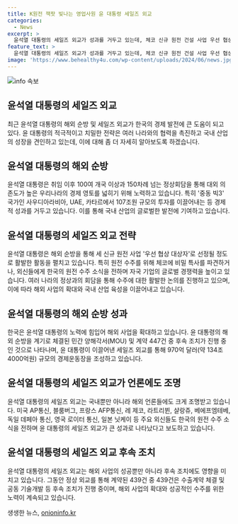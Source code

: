 ```yaml
---
title: K원전 잭팟 빛나는 영업사원 윤 대통령 세일즈 외교
categories:
  - News
excerpt: >
  윤석열 대통령의 세일즈 외교가 성과를 거두고 있는데, 체코 신규 원전 건설 사업 우선 협상 대상자로 선정된 배경은 윤 대통령의 외교 노력이 빛을 발하고 있다. 윤 대통령은 대외 의존도가 높은 우리나라의 경제 영토를 넓히기 위해 100여 개국 이상과 150차례 넘는 정상회담을 갖으며 총력을 기울이고 있다. 미국 AP통신·블룸버그, 프랑스 AFP통신·레 제코(Les Echos)·라트리뷘(La Tribune)·샬랑쥬(Challenges)·베에프엠테베(BFMTV), 독일 데페아(DPA) 통신, 영국 로이터 통신, 일본 닛케이 등 주요 외신들도 윤 대통령의 세일즈 외교를 크게 조명하며 한국의 원전 수주 소식을 전하고 있다.
feature_text: >
  윤석열 대통령의 세일즈 외교가 성과를 거두고 있는데, 체코 신규 원전 건설 사업 우선 협상 대상자로 선정된 배경은 윤 대통령의 외교 노력이 빛을 발하고 있다. 윤 대통령은 대외 의존도가 높은 우리나라의 경제 영토를 넓히기 위해 100여 개국 이상과 150차례 넘는 정상회담을 갖으며 총력을 기울이고 있다. 미국 AP통신·블룸버그, 프랑스 AFP통신·레 제코(Les Echos)·라트리뷘(La Tribune)·샬랑쥬(Challenges)·베에프엠테베(BFMTV), 독일 데페아(DPA) 통신, 영국 로이터 통신, 일본 닛케이 등 주요 외신들도 윤 대통령의 세일즈 외교를 크게 조명하며 한국의 원전 수주 소식을 전하고 있다.
image: 'https://www.behealthy4u.com/wp-content/uploads/2024/06/news.jpg'
---
```


<p><img src="https://www.behealthy4u.com/wp-content/uploads/2024/06/news.jpg" alt="info 속보" /></p>

<h2>윤석열 대통령의 세일즈 외교</h2>

<p data-ke-size="size16">최근 윤석열 대통령의 해외 순방 및 세일즈 외교가 한국의 경제 발전에 큰 도움이 되고 있다. 윤 대통령의 적극적이고 치밀한 전략은 여러 나라와의 협력을 촉진하고 국내 산업의 성장을 견인하고 있는데, 이에 대해 좀 더 자세히 알아보도록 하겠습니다.</p>

<h2 data-ke-size="size26">윤석열 대통령의 해외 순방</h2>

<p data-ke-size="size16">윤석열 대통령은 취임 이후 100여 개국 이상과 150차례 넘는 정상회담을 통해 대외 의존도가 높은 우리나라의 경제 영토를 넓히기 위해 노력하고 있습니다. 특히 '중동 빅3' 국가인 사우디아라비아, UAE, 카타르에서 107조원 규모의 투자를 이끌어내는 등 경제적 성과를 거두고 있습니다. 이를 통해 국내 산업의 글로벌한 발전에 기여하고 있습니다.</p>

<h2 data-ke-size="size26">윤석열 대통령의 세일즈 외교 전략</h2>

<p data-ke-size="size16">윤석열 대통령은 해외 순방을 통해 세 신규 원전 사업 '우선 협상 대상자'로 선정될 정도로 활발한 활동을 펼치고 있습니다. 특히 원전 수주를 위해 체코에 비밀 특사를 파견하거나, 외신들에게 한국의 원전 수주 소식을 전하며 자국 기업의 글로벌 경쟁력을 높이고 있습니다. 여러 나라의 정상과의 회담을 통해 수주에 대한 활발한 논의를 진행하고 있으며, 이에 따라 해외 사업의 확대와 국내 산업 육성을 이끌어내고 있습니다.</p>

<h2 data-ke-size="size26">윤석열 대통령의 해외 순방 성과</h2>

<p data-ke-size="size16">한국은 윤석열 대통령의 노력에 힘입어 해외 사업을 확대하고 있습니다. 윤 대통령의 해외 순방을 계기로 체결된 민간 양해각서(MOU) 및 계약 447건 중 후속 조치가 진행 중인 것으로 나타나며, 윤 대통령이 이끌어낸 세일즈 외교를 통해 970억 달러(약 134조4000억원) 규모의 경제운동장을 조성하고 있습니다.</p>

<h2 data-ke-size="size26">윤석열 대통령의 세일즈 외교가 언론에도 조명</h2>

<p data-ke-size="size16">윤석열 대통령의 세일즈 외교는 국내뿐만 아니라 해외 언론들에도 크게 조명받고 있습니다. 미국 AP통신, 블룸버그, 프랑스 AFP통신, 레 제코, 라트리뷘, 샬랑쥬, 베에프엠테베, 독일 데페아 통신, 영국 로이터 통신, 일본 닛케이 등 주요 외신들도 한국의 원전 수주 소식을 전하며 윤 대통령의 세일즈 외교가 큰 성과로 나타났다고 보도하고 있습니다.</p>

<h2 data-ke-size="size26">윤석열 대통령의 세일즈 외교 후속 조치</h2>

<p data-ke-size="size16">윤석열 대통령의 세일즈 외교는 해외 사업의 성공뿐만 아니라 후속 조치에도 영향을 미치고 있습니다. 그동안 정상 외교를 통해 계약된 439건 중 439건은 수출계약 체결 및 공동 기술개발 등 후속 조치가 진행 중이며, 해외 사업의 확대와 성공적인 수주를 위한 노력이 계속되고 있습니다.</p>
생생한 뉴스, <a href="https://onioninfo.kr" rel="dofollow">onioninfo.kr</a>


